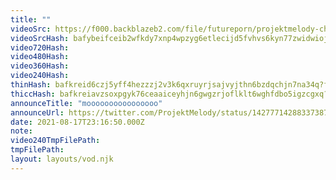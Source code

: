 ```yaml
---
title: ""
videoSrc: https://f000.backblazeb2.com/file/futureporn/projektmelody-chaturbate-2021-08-17.mp4
videoSrcHash: bafybeifceib2wfkdy7xnp4wpzyg6etlecijd5fvhvs6kyn77zwidwiojqq/projektmelody 2021-08-17 22_36-projektmelody.mp4
video720Hash: 
video480Hash: 
video360Hash: 
video240Hash: 
thinHash: bafkreid6czj5yff4hezzzj2v3k6qxruyrjsajvyjthn6bzdqchjn7na34q?filename=20210817T231650Z_thin.jpg
thiccHash: bafkreiavzsoxpgyk76ceaaiceyhjn6gwgzrjoflklt6wghfdbo5igzcgxq?filename=20210817T231650Z_thicc.jpg
announceTitle: "moooooooooooooooo"
announceUrl: https://twitter.com/ProjektMelody/status/1427771428833738755
date: 2021-08-17T23:16:50.000Z
note: 
video240TmpFilePath: 
tmpFilePath: 
layout: layouts/vod.njk
---
```

